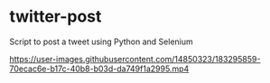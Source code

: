 # twitter-post
Script to post a tweet using Python and Selenium


https://user-images.githubusercontent.com/14850323/183295859-70ecac6e-b17c-40b8-b03d-da749f1a2995.mp4

